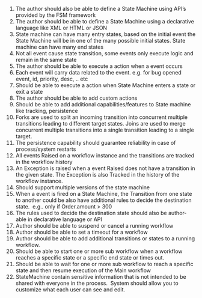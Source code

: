 
1. The author should also be able to define a State Machine using API’s provided by the FSM framework
2. The author should be able to define a State Machine using a declarative language like XML or HTML or JSON 
3. State machine can have many entry states, based on the initial event the State Machine will be in one of the many possible initial states. State machine can have many end states
4. Not all event cause state transition, some events only execute logic and remain in the same state
5. The author should be able to execute a action when a event occurs
6. Each event will carry data related to the event. e.g. for bug opened event, id, priority, desc, .. etc
7. Should be able to execute a action when State Machine enters a state or exit a state
8. The author should be able to add custom actions 
9. Should be able to add additional capabilities/features to State machine like tracking, persistence
10. Forks are used to split an incoming transition into concurrent multiple transitions leading to different target states. Joins are used to merge concurrent multiple transitions into a single transition leading to a single target. 
11. The persistence capability should guarantee reliability in case of process/system restarts 
12. All events Raised on a workflow instance and the transitions are tracked in the workflow history
13. An Exception is raised when a event Raised does not have a transition in the given state. The Exception is also Tracked in the history of the workflow instance.
14. Should support multiple versions  of  the state machine
15. When a event is fired on a State Machine, the Transition from one state to another could be also have additional rules to decide the destination state.  e.g.. only if Order.amount > 300
16. The rules used to decide the destination state should also be author-able in declarative language or API
17. Author should be able to suspend or cancel a running workflow
18. Author should be able to set a timeout for a workflow
19. Author should be able to add additional transitions or states to a running workflow.
20. Should be able to start one or more sub workflow when a workflow reaches a specific state or  a specific end state or times out.
21. Should be able to wait for one or more sub workflow to reach a specific state and then resume execution of the Main workflow
22. StateMachine contain sensitive information that is not intended to be shared with everyone in the process.  System should allow you to customize what each user can see and edit.
